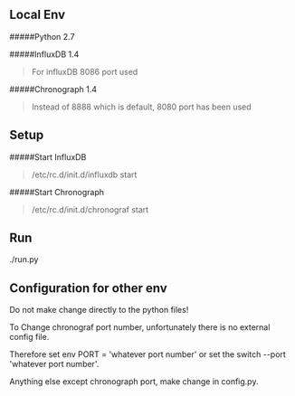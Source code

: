 ## Local Env

#####Python 2.7

#####InfluxDB 1.4

>For influxDB 8086 port used

#####Chronograph 1.4

>Instead of 8888 which is default, 8080 port has been used

## Setup

#####Start InfluxDB

>/etc/rc.d/init.d/influxdb start

#####Start Chronograph

>/etc/rc.d/init.d/chronograf start

## Run

./run.py


## Configuration for other env

Do not make change directly to the python files!

To Change chronograf port number, unfortunately there is no external config file.

Therefore set env PORT = 'whatever port number' or set the switch --port 'whatever port number'.

Anything else except chronograph port, make change in config.py.
